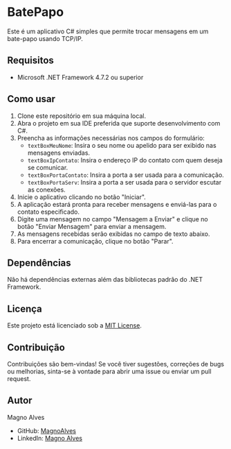 # BatePapo

Este é um aplicativo C# simples que permite trocar mensagens em um bate-papo usando TCP/IP.

## Requisitos

- Microsoft .NET Framework 4.7.2 ou superior

## Como usar

1. Clone este repositório em sua máquina local.
2. Abra o projeto em sua IDE preferida que suporte desenvolvimento com C#.
3. Preencha as informações necessárias nos campos do formulário:
    - `textBoxMeuNome`: Insira o seu nome ou apelido para ser exibido nas mensagens enviadas.
    - `textBoxIpContato`: Insira o endereço IP do contato com quem deseja se comunicar.
    - `textBoxPortaContato`: Insira a porta a ser usada para a comunicação.
    - `textBoxPortaServ`: Insira a porta a ser usada para o servidor escutar as conexões.
4. Inicie o aplicativo clicando no botão "Iniciar".
5. A aplicação estará pronta para receber mensagens e enviá-las para o contato especificado.
6. Digite uma mensagem no campo "Mensagem a Enviar" e clique no botão "Enviar Mensagem" para enviar a mensagem.
7. As mensagens recebidas serão exibidas no campo de texto abaixo.
8. Para encerrar a comunicação, clique no botão "Parar".

## Dependências

Não há dependências externas além das bibliotecas padrão do .NET Framework.

## Licença

Este projeto está licenciado sob a [MIT License](LICENSE).

## Contribuição

Contribuições são bem-vindas! Se você tiver sugestões, correções de bugs ou melhorias, sinta-se à vontade para abrir uma issue ou enviar um pull request.

## Autor

Magno Alves

- GitHub: [MagnoAlves](https://github.com/MagnoAlves)
- LinkedIn: [Magno Alves](https://www.linkedin.com/in/magno-alves-712b6624b/)

